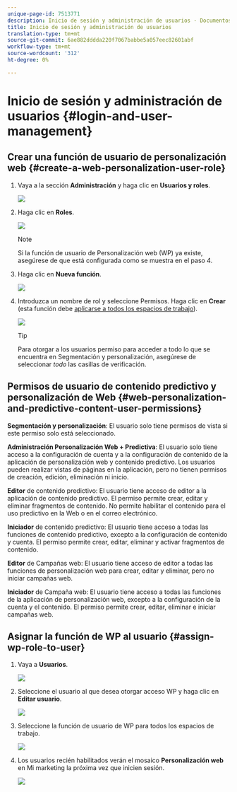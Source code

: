 ```yaml
---
unique-page-id: 7513771
description: Inicio de sesión y administración de usuarios - Documentos de marketing - Documentación del producto
title: Inicio de sesión y administración de usuarios
translation-type: tm+mt
source-git-commit: 6ae882dddda220f7067babbe5a057eec82601abf
workflow-type: tm+mt
source-wordcount: '312'
ht-degree: 0%

---
```



# Inicio de sesión y administración de usuarios {#login-and-user-management}

## Crear una función de usuario de personalización web {#create-a-web-personalization-user-role}

1. Vaya a la sección **Administración** y haga clic en **Usuarios y roles**.

   ![](assets/image2015-4-28-19-3a50-3a49.png)

1. Haga clic en **Roles**.

   ![](assets/image2015-4-28-19-3a57-3a58.png)

   >[!NOTE]
   >
   >Si la función de usuario de Personalización web (WP) ya existe, asegúrese de que está configurada como se muestra en el paso 4.

1. Haga clic en **Nueva función**.

   ![](assets/three-1.png)

1. Introduzca un nombre de rol y seleccione Permisos. Haga clic en **Crear** (esta función debe [aplicarse a todos los espacios de trabajo](https://docs.marketo.com/display/DOCS/Managing+Marketo+Users#ManagingMarketoUsers-CreateUsers)).

   ![](assets/four.png)

   >[!TIP]
   >
   >Para otorgar a los usuarios permiso para acceder a todo lo que se encuentra en Segmentación y personalización, asegúrese de seleccionar *todo* las casillas de verificación.

## Permisos de usuario de contenido predictivo y personalización de Web {#web-personalization-and-predictive-content-user-permissions}

**Segmentación y personalización**: El usuario solo tiene permisos de vista si este permiso solo está seleccionado.

**Administración Personalización Web + Predictiva**: El usuario solo tiene acceso a la configuración de cuenta y a la configuración de contenido de la aplicación de personalización web y contenido predictivo. Los usuarios pueden realizar vistas de páginas en la aplicación, pero no tienen permisos de creación, edición, eliminación ni inicio.

**Editor** de contenido predictivo: El usuario tiene acceso de editor a la aplicación de contenido predictivo. El permiso permite crear, editar y eliminar fragmentos de contenido. No permite habilitar el contenido para el uso predictivo en la Web o en el correo electrónico.

**Iniciador** de contenido predictivo: El usuario tiene acceso a todas las funciones de contenido predictivo, excepto a la configuración de contenido y cuenta. El permiso permite crear, editar, eliminar y activar fragmentos de contenido.

**Editor** de Campañas web: El usuario tiene acceso de editor a todas las funciones de personalización web para crear, editar y eliminar, pero no iniciar campañas web.

**Iniciador** de Campaña web: El usuario tiene acceso a todas las funciones de la aplicación de personalización web, excepto a la configuración de la cuenta y el contenido. El permiso permite crear, editar, eliminar e iniciar campañas web.

## Asignar la función de WP al usuario {#assign-wp-role-to-user}

1. Vaya a **Usuarios**.

   ![](assets/image2015-4-29-11-3a31-3a3.png)

1. Seleccione el usuario al que desea otorgar acceso WP y haga clic en **Editar usuario**.

   ![](assets/image2015-4-29-11-3a38-3a46.png)

1. Seleccione la función de usuario de WP para todos los espacios de trabajo.

   ![](assets/seven.png)

1. Los usuarios recién habilitados verán el mosaico **Personalización web** en Mi marketing la próxima vez que inicien sesión.

   ![](assets/eight.png)
